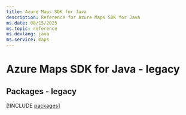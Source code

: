 ```yaml
---
title: Azure Maps SDK for Java
description: Reference for Azure Maps SDK for Java
ms.date: 08/15/2025
ms.topic: reference
ms.devlang: java
ms.service: maps
---
```

# Azure Maps SDK for Java - legacy
## Packages - legacy
[!INCLUDE [packages](maps-index.md)]
